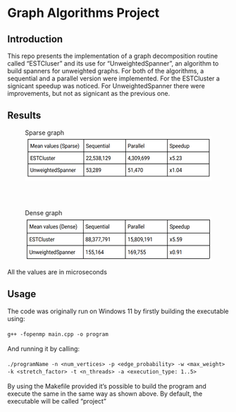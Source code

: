 # Graph Algorithms Project
## Introduction 
This repo presents the implementation of a graph decomposition routine called
“ESTCluser” and its use for “UnweightedSpanner”, an algorithm to build
spanners for unweighted graphs.
For both of the algorithms, a sequential and a parallel version were implemented.
For the ESTCluster a signicant speedup was noticed. For UnweightedSpanner there were
improvements, but not as signicant as the previous one.
## Results
<figure>
   <figcaption>Sparse graph</figcaption>
   <img src="/images/sparse.png" width="450" height="100">
  
</figure>
</br>
</br>
<figure>
    <figcaption>Dense graph</figcaption>
   <img src="/images/dense.png" width="450" height="100">
   
</figure>

All the values are in microseconds
## Usage 
The code was originally run on Windows 11 by firstly building the executable using:</br></br>
`g++ -fopenmp main.cpp -o program`</br></br>
And running it by calling:</br></br>
`./programName -n <num_vertices> -p <edge_probability> -w <max_weight> -k
<stretch_factor> -t <n_threads> -a <execution_type: 1..5>`</br></br>
By using the Makefile provided it’s possible to build the program and execute the same in
the same way as shown above. By default, the executable will be called “project”

